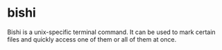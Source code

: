 # bishi
Bishi is a unix-specific terminal command. It can be used to mark certain files and quickly access one of them or all of them at once.
